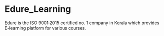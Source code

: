 # Edure_Learning
Edure is the ISO 9001:2015 certified no. 1 company in Kerala which provides E-learning platform for various courses.
